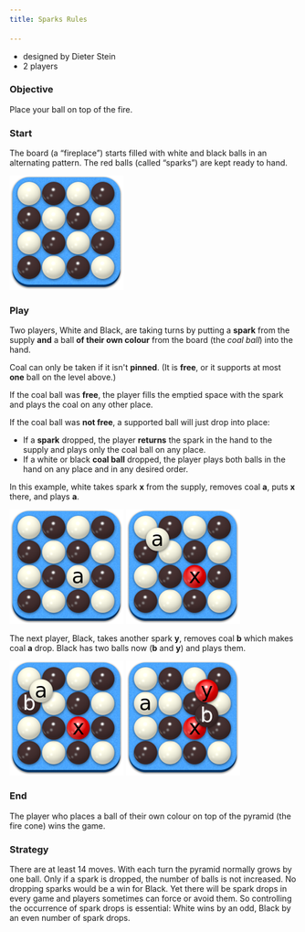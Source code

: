 ```yaml
---
title: Sparks Rules

---
```


* designed by Dieter Stein
* 2 players

### Objective
Place your ball on top of the fire.

### Start
The board (a “fireplace”) starts filled with white and black balls in an alternating pattern. The red balls (called “sparks”) are kept ready to hand.

![Start]

### Play
Two players, White and Black, are taking turns by putting a **spark** from the
supply **and** a ball **of their own colour** from the board (the *coal ball*)
into the hand.

Coal can only be taken if it isn't **pinned**. (It is **free**, or it supports
at most **one** ball on the level above.)

If the coal ball was **free**, the player fills the emptied space with the spark
and plays the coal on any other place.

If the coal ball was **not free**, a supported ball will just drop into place:

* If a **spark** dropped, the player **returns** the spark in the hand to the
  supply and plays only the coal ball on any place.
* If a white or black **coal ball** dropped, the player plays both balls in the
  hand on any place and in any desired order.

In this example, white takes spark **x** from the supply, removes coal **a**,
puts **x** there, and plays **a**.

![Move 1a]
![Move 1b]

The next player, Black, takes another spark **y**, removes coal **b** which
makes coal **a** drop. Black has two balls now (**b** and **y**) and plays them.

![Move 2a]
![Move 2b]

### End
The player who places a ball of their own colour on top of the pyramid (the
fire cone) wins the game.

### Strategy

There are at least 14 moves. With each turn the pyramid normally grows by one
ball. Only if a spark is dropped, the number of balls is not increased. No
dropping sparks would be a win for Black. Yet there will be spark drops in
every game and players sometimes can force or avoid them. So controlling the
occurrence of spark drops is essential: White wins by an odd, Black by an even
number of spark drops.

[Start]: sparks_start.png "Start position"
[Move 1a]: sparks_move1a.png "Before move 1"
[Move 1b]: sparks_move1b.png "After move 1"
[Move 2a]: sparks_move2a.png "Before move 2"
[Move 2b]: sparks_move2b.png "After move 2"
